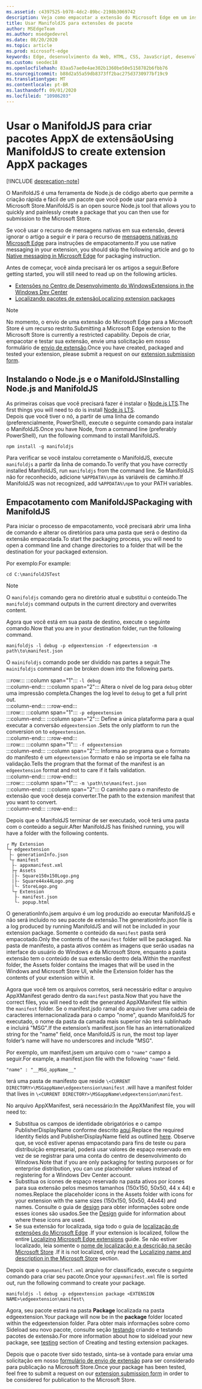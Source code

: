 ```yaml
---
ms.assetid: c4397525-b978-4dc2-89bc-2198b3069742
description: Veja como empacotar a extensão do Microsoft Edge em um instantâneo com o ManifoldJS, a ferramenta de código-fonte aberto Node.js.
title: Usar ManifoldJS para extensões de pacote
author: MSEdgeTeam
ms.author: msedgedevrel
ms.date: 08/20/2020
ms.topic: article
ms.prod: microsoft-edge
keywords: Edge, desenvolvimento da Web, HTML, CSS, JavaScript, desenvolvedor
ms.custom: seodec18
ms.openlocfilehash: 83aa57ae0e4ae302b1360be50e5158782b6fbb76
ms.sourcegitcommit: b88d2a55a59db8373ff2bac275d3730977bf19c9
ms.translationtype: MT
ms.contentlocale: pt-BR
ms.lasthandoff: 09/01/2020
ms.locfileid: "10986203"
---
```

# <span data-ttu-id="bb83b-104">Usar o ManifoldJS para criar pacotes AppX de extensão</span><span class="sxs-lookup"><span data-stu-id="bb83b-104">Using ManifoldJS to create extension AppX packages</span></span>  

[!INCLUDE [deprecation-note](../../includes/deprecation-note.md)]  

<span data-ttu-id="bb83b-105">O ManifoldJS é uma ferramenta de Node.js de código aberto que permite a criação rápida e fácil de um pacote que você pode usar para envio à Microsoft Store.</span><span class="sxs-lookup"><span data-stu-id="bb83b-105">ManifoldJS is an open source Node.js tool that allows you to quickly and painlessly create a package that you can then use for submission to the Microsoft Store.</span></span>  

<span data-ttu-id="bb83b-106">Se você usar o recurso de mensagens nativas em sua extensão, deverá ignorar o artigo a seguir e ir para o recurso de [mensagens nativas no Microsoft Edge](../native-messaging.md#creating-an-extension-with-native-messaging) para instruções de empacotamento.</span><span class="sxs-lookup"><span data-stu-id="bb83b-106">If you use native messaging in your extension, you should skip the following article and go to [Native messaging in Microsoft Edge](../native-messaging.md#creating-an-extension-with-native-messaging) for packaging instruction.</span></span>  

<span data-ttu-id="bb83b-107">Antes de começar, você ainda precisará ler os artigos a seguir.</span><span class="sxs-lookup"><span data-stu-id="bb83b-107">Before getting started, you will still need to read up on the following articles.</span></span>  

*   [<span data-ttu-id="bb83b-108">Extensões no Centro de Desenvolvimento do Windows</span><span class="sxs-lookup"><span data-stu-id="bb83b-108">Extensions in the Windows Dev Center</span></span>](./extensions-in-the-windows-dev-center.md)  
*   [<span data-ttu-id="bb83b-109">Localizando pacotes de extensão</span><span class="sxs-lookup"><span data-stu-id="bb83b-109">Localizing extension packages</span></span>](./localizing-extension-packages.md)  

> [!NOTE]
> <span data-ttu-id="bb83b-110">No momento, o envio de uma extensão do Microsoft Edge para a Microsoft Store é um recurso restrito.</span><span class="sxs-lookup"><span data-stu-id="bb83b-110">Submitting a Microsoft Edge extension to the Microsoft Store is currently a restricted capability.</span></span>  <span data-ttu-id="bb83b-111">Depois de criar, empacotar e testar sua extensão, envie uma solicitação em nosso formulário de [envio de extensão](https://developer.microsoft.com/microsoft-edge/extensions/requests).</span><span class="sxs-lookup"><span data-stu-id="bb83b-111">Once you have created, packaged and tested your extension, please submit a request on our [extension submission form](https://developer.microsoft.com/microsoft-edge/extensions/requests).</span></span>  

## <span data-ttu-id="bb83b-112">Instalando o Node.js e o ManifoldJS</span><span class="sxs-lookup"><span data-stu-id="bb83b-112">Installing Node.js and ManifoldJS</span></span>  

<span data-ttu-id="bb83b-113">As primeiras coisas que você precisará fazer é instalar o [Node.js LTS](https://nodejs.org/en/download).</span><span class="sxs-lookup"><span data-stu-id="bb83b-113">The first things you will need to do is install [Node.js LTS](https://nodejs.org/en/download).</span></span>  
<span data-ttu-id="bb83b-114">Depois que você tiver o nó, a partir de uma linha de comando (preferencialmente, PowerShell), execute o seguinte comando para instalar o ManifoldJS.</span><span class="sxs-lookup"><span data-stu-id="bb83b-114">Once you have Node, from a command line (preferably PowerShell), run the following command to install ManifoldJS.</span></span>  

```shell
npm install -g manifoldjs
```  

<span data-ttu-id="bb83b-115">Para verificar se você instalou corretamente o ManifoldJS, execute `manifoldjs` a partir da linha de comando.</span><span class="sxs-lookup"><span data-stu-id="bb83b-115">To verify that you have correctly installed ManifoldJS, run `manifoldjs` from the command line.</span></span> <span data-ttu-id="bb83b-116">Se ManifoldJS não for reconhecido, adicione `%APPDATA%\npm` às variáveis de caminho.</span><span class="sxs-lookup"><span data-stu-id="bb83b-116">If ManifoldJS was not recognized, add `%APPDATA%\npm` to your PATH variables.</span></span>  

## <span data-ttu-id="bb83b-117">Empacotamento com ManifoldJS</span><span class="sxs-lookup"><span data-stu-id="bb83b-117">Packaging with ManifoldJS</span></span>  

<span data-ttu-id="bb83b-118">Para iniciar o processo de empacotamento, você precisará abrir uma linha de comando e alterar os diretórios para uma pasta que será o destino da extensão empacotada.</span><span class="sxs-lookup"><span data-stu-id="bb83b-118">To start the packaging process, you will need to open a command line and change directories to a folder that will be the destination for your packaged extension.</span></span>  

<span data-ttu-id="bb83b-119">Por exemplo:</span><span class="sxs-lookup"><span data-stu-id="bb83b-119">For example:</span></span>

```shell
cd C:\manifoldJSTest
```  

> [!NOTE]
> <span data-ttu-id="bb83b-120">O `manifoldjs` comando gera no diretório atual e substitui o conteúdo.</span><span class="sxs-lookup"><span data-stu-id="bb83b-120">The `manifoldjs` command outputs in the current directory and overwrites content.</span></span>  

<span data-ttu-id="bb83b-121">Agora que você está em sua pasta de destino, execute o seguinte comando.</span><span class="sxs-lookup"><span data-stu-id="bb83b-121">Now that you are in your destination folder, run the following command.</span></span>  

```shell
manifoldjs -l debug -p edgeextension -f edgeextension -m path\to\manifest.json
```  

<span data-ttu-id="bb83b-122">O `mainifoldjs` comando pode ser dividido nas partes a seguir.</span><span class="sxs-lookup"><span data-stu-id="bb83b-122">The `mainifoldjs` command can be broken down into the following parts.</span></span>  

:::row:::
   :::column span="1":::
      `-l debug`  
   :::column-end:::
   :::column span="2":::
      <span data-ttu-id="bb83b-123">Altera o nível de log para `debug` obter uma impressão completa.</span><span class="sxs-lookup"><span data-stu-id="bb83b-123">Changes the log level to `debug` to get a full print out.</span></span>  
   :::column-end:::
:::row-end:::  
:::row:::
   :::column span="1":::
      `-p edgeextension`  
   :::column-end:::
   :::column span="2":::
      <span data-ttu-id="bb83b-124">Define a única plataforma para a qual executar a conversão `edgeextension` .</span><span class="sxs-lookup"><span data-stu-id="bb83b-124">Sets the only platform to run the conversion on to `edgeextension`.</span></span>  
   :::column-end:::
:::row-end:::  
:::row:::
   :::column span="1":::
      `-f edgeextension`  
   :::column-end:::
   :::column span="2":::
      <span data-ttu-id="bb83b-125">Informa ao programa que o formato do manifesto é um `edgeextension` formato e não se importa se ele falha na validação.</span><span class="sxs-lookup"><span data-stu-id="bb83b-125">Tells the program that the format of the manifest is an `edgeextension` format and not to care if it fails validation.</span></span>  
   :::column-end:::
:::row-end:::  
:::row:::
   :::column span="1":::
      `-m \path\to\manifest.json`  
   :::column-end:::
   :::column span="2":::
      <span data-ttu-id="bb83b-126">O caminho para o manifesto de extensão que você deseja converter.</span><span class="sxs-lookup"><span data-stu-id="bb83b-126">The path to the extension manifest that you want to convert.</span></span>  
   :::column-end:::
:::row-end:::  

<span data-ttu-id="bb83b-127">Depois que o ManifoldJS terminar de ser executado, você terá uma pasta com o conteúdo a seguir.</span><span class="sxs-lookup"><span data-stu-id="bb83b-127">After ManifoldJS has finished running, you will have a folder with the following contents.</span></span>  

```text
┌ My Extension
└┬ edgeextension
 ├- generationInfo.json
 └┬ manifest
  ├- appxmanifest.xml
  ├┬ Assets
  |├- Square150x150Logo.png
  |├- Square44x44Logo.png
  |└- StoreLogo.png    
  └┬ Extension
   ├- manifest.json
   └- popup.html
```  
<!-- 
    My Extension
        edgeextension
            generationInfo.json
            manifest
                   appxmanifest.xml
                Assets
                    Square150x150Logo.png
                    Square44x44Logo.png
                    StoreLogo.png    
                Extension
                    manifest.json
                    popup.html
                    ...
                ...
-->  

<span data-ttu-id="bb83b-128">O generationInfo.jsem arquivo é um log produzido ao executar ManifoldJS e não será incluído no seu pacote de extensão.</span><span class="sxs-lookup"><span data-stu-id="bb83b-128">The generationInfo.json file is a log produced by running ManifoldJS and will not be included in your extension package.</span></span> <span data-ttu-id="bb83b-129">Somente o conteúdo da `manifest` pasta será empacotado.</span><span class="sxs-lookup"><span data-stu-id="bb83b-129">Only the contents of the `manifest` folder will be packaged.</span></span> <span data-ttu-id="bb83b-130">Na pasta de manifesto, a pasta ativos contém as imagens que serão usadas na interface do usuário do Windows e da Microsoft Store, enquanto a pasta extensão tem o conteúdo de sua extensão dentro dela.</span><span class="sxs-lookup"><span data-stu-id="bb83b-130">Within the manifest folder, the Assets folder contains the images that will be used in the Windows and Microsoft Store UI, while the Extension folder has the contents of your extension within it.</span></span>  

<span data-ttu-id="bb83b-131">Agora que você tem os arquivos corretos, será necessário editar o arquivo AppXManifest gerado dentro da `manifest` pasta.</span><span class="sxs-lookup"><span data-stu-id="bb83b-131">Now that you have the correct files, you will need to edit the generated AppXManifest file within the `manifest` folder.</span></span> <span data-ttu-id="bb83b-132">Se o manifest.jsdo ramal do arquivo tiver uma cadeia de caracteres internacionalizada para o campo "nome", quando ManifoldJS for executado, o nome da pasta da camada mais superior não terá sublinhado e incluirá "MSG".</span><span class="sxs-lookup"><span data-stu-id="bb83b-132">If the extension’s manifest.json file has an internationalized string for the "name" field, once ManifoldJS is run, the most top layer folder’s name will have no underscores and include "MSG".</span></span>

<span data-ttu-id="bb83b-133">Por exemplo, um manifest.jsem um arquivo com o `"name"` campo a seguir.</span><span class="sxs-lookup"><span data-stu-id="bb83b-133">For example, a manifest.json file with the following `"name"` field.</span></span>  

```shell
"name" : "__MSG_appName__"
```  

<span data-ttu-id="bb83b-134">terá uma pasta de manifesto que reside `\<CURRENT DIRECTORY>\MSGappName\edgeextension\manifest` .</span><span class="sxs-lookup"><span data-stu-id="bb83b-134">will have a manifest folder that lives in `\<CURRENT DIRECTORY>\MSGappName\edgeextension\manifest`.</span></span>  

<span data-ttu-id="bb83b-135">No arquivo AppXManifest, será necessário:</span><span class="sxs-lookup"><span data-stu-id="bb83b-135">In the AppXManifest file, you will need to:</span></span>  

 *   <span data-ttu-id="bb83b-136">Substitua os campos de identidade obrigatórios e o campo PublisherDisplayName conforme descrito [aqui](./creating-and-testing-extension-packages.md#app-identity-template-values).</span><span class="sxs-lookup"><span data-stu-id="bb83b-136">Replace the required Identity fields and PublisherDisplayName field as outlined [here](./creating-and-testing-extension-packages.md#app-identity-template-values).</span></span> <span data-ttu-id="bb83b-137">Observe que, se você estiver apenas empacotando para fins de teste ou para distribuição empresarial, poderá usar valores de espaço reservado em vez de se registrar para uma conta do centro de desenvolvimento do Windows.</span><span class="sxs-lookup"><span data-stu-id="bb83b-137">Note that if you are only packaging for testing purposes or for enterprise distribution, you can use placeholder values instead of registering for a Windows Dev Center account.</span></span>  
 *   <span data-ttu-id="bb83b-138">Substitua os ícones de espaço reservado na pasta ativos por ícones para sua extensão pelos mesmos tamanhos (150x150, 50x50, 44 x 44) e nomes.</span><span class="sxs-lookup"><span data-stu-id="bb83b-138">Replace the placeholder icons in the Assets folder with icons for your extension with the same sizes (150x150, 50x50, 44x44) and names.</span></span> <span data-ttu-id="bb83b-139">Consulte o guia de [design](./../design.md#icons-for-packaging) para obter informações sobre onde esses ícones são usados.</span><span class="sxs-lookup"><span data-stu-id="bb83b-139">See the [Design](./../design.md#icons-for-packaging) guide for information about where these icons are used.</span></span>  
 *   <span data-ttu-id="bb83b-140">Se sua extensão for localizada, siga todo o guia de [localização de extensões do Microsoft Edge](./localizing-extension-packages.md) .</span><span class="sxs-lookup"><span data-stu-id="bb83b-140">If your extension is localized, follow the entire [Localizing Microsoft Edge extensions](./localizing-extension-packages.md) guide.</span></span> <span data-ttu-id="bb83b-141">Se não estiver localizado, leia somente o [nome de localização e a descrição na seção Microsoft Store](./localizing-extension-packages.md#localizing-name-and-description-in-the-microsoft-store) .</span><span class="sxs-lookup"><span data-stu-id="bb83b-141">If it is not localized, only read the [Localizing name and description in the Microsoft Store](./localizing-extension-packages.md#localizing-name-and-description-in-the-microsoft-store) section.</span></span>  

<span data-ttu-id="bb83b-142">Depois que o `appxmanifest.xml` arquivo for classificado, execute o seguinte comando para criar seu pacote.</span><span class="sxs-lookup"><span data-stu-id="bb83b-142">Once your `appxmanifest.xml` file is sorted out, run the following command to create your package.</span></span>  

```shell
manifoldjs -l debug -p edgeextension package <EXTENSION NAME>\edgeextension\manifest\
```  

<span data-ttu-id="bb83b-143">Agora, seu pacote estará na pasta **Package** localizada na pasta edgeextension.</span><span class="sxs-lookup"><span data-stu-id="bb83b-143">Your package will now be in the **package** folder located within the edgeextension folder.</span></span> <span data-ttu-id="bb83b-144">Para obter mais informações sobre como Sideload seu novo pacote, consulte seção [testando](./creating-and-testing-extension-packages.md#testing-an-appx-package) criando e testando pacotes de extensão.</span><span class="sxs-lookup"><span data-stu-id="bb83b-144">For more information about how to sideload your new package, see [testing](./creating-and-testing-extension-packages.md#testing-an-appx-package) section of Creating and testing extension packages.</span></span>  

<span data-ttu-id="bb83b-145">Depois que o pacote tiver sido testado, sinta-se à vontade para enviar uma solicitação em nosso [formulário de envio de extensão](https://aka.ms/extension-request) para ser considerado para publicação na Microsoft Store.</span><span class="sxs-lookup"><span data-stu-id="bb83b-145">Once your package has been tested, feel free to submit a request on our [extension submission form](https://aka.ms/extension-request) in order to be considered for publication to the Microsoft Store.</span></span>  
